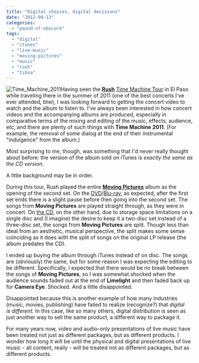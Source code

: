 ```yaml
---
title: "Digital choices, digital decisions"
date: "2012-09-13"
categories: 
  - "pound-of-obscure"
tags: 
  - "digital"
  - "itunes"
  - "live-music"
  - "moving-pictures"
  - "music"
  - "rush"
  - "tibna"
---
```


![](https://gbrettmiller.files.wordpress.com/2012/09/time_machine_2011.jpg?w=300&h=300 "Time_Machine_2011")Having seen the [**Rush**](http://www.Rush.com "RUSH") [Time Machine Tour](http://en.wikipedia.org/wiki/Time_Machine_Tour "Time Machine Tour - wikipedia") in El Paso while traveling there in the summer of 2011 (one of the best concerts I've ever attended, btw), I was looking forward to getting the concert video to watch and the album to listen to. I've always been interested in how concert videos and the accompanying albums are produced, especially in comparative terms of the mixing and editing of the music, effects, audience, etc, and there are plenty of such things with **Time Machine 2011**. (For example, the removal of some dialog at the end of their instrumental "indulgence" from the album.)

Most surprising to me, though, was something that I'd never really thought about before: the version of the album sold on iTunes is _exactly the same as the CD version_.

A little background may be in order.

During this tour, Rush played the entire [**Moving Pictures**](http://www.rush.com/album/moving-pictures/ "Moving Pictures") album as the opening of the second set. On the [DVD](http://www.rushbackstage.com/rushbackstage/time-machine-2011/dvd-time-machine-2011-live-in-cleveland/index.html "Time Machine 2011 - DVD")/[Blu-ray](http://www.rushbackstage.com/rushbackstage/time-machine-2011/blu-ray-time-machine-2011-live-in-cleveland/index.html "Time Machine 2011 - BD"), as expected, after the first set ends there is a slight pause before then going into the second set. The songs from **Moving Pictures** are played straight through, as they were in concert. On [the CD](http://www.rush.com/album/time-machine-2011-live-in-cleveland/ "Rush - Time Machine 2011 Live in Cleveland"), on the other hand, due to storage space limitations on a single disc and (I imagine) the desire to keep it a two-disc set instead of a three-disc set, the songs from **Moving Pictures** are split. Though less than ideal from an aesthetic, musical perspective, the split makes some sense coinciding as it does with the split of songs on the original LP release (the album predates the CD). 

I ended up buying the album through iTunes instead of on disc. The songs are (obviously) the same, but for some reason I was expecting the editing to be different. Specifically, I expected that there would be no break between the songs of **Moving Pictures**, so I was somewhat shocked when the audience sounds faded out at the end of **Limelight** and then faded back up for **Camera Eye**. Shocked. And a little disappointed.

Disappointed because this is another example of how many industries (music, movies, publishing) have failed to realize (recognize?) that _digital is_ _different._ In this case, like so many others, digital distribution is seen as just another way to sell the same product, a different way to package it.

For many years now, video and audio-only presentations of live music have been treated not just as different packages, but as different products. I wonder how long it will be until the physical and digital presentations of live music - all content, really - will be treated not as different packages, but as different products.
